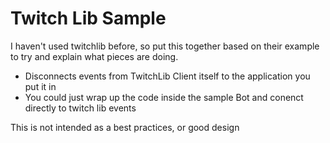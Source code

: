 # Twitch Lib Sample

I haven't used twitchlib before, so put this together based on their example to try and explain what pieces are doing. 

- Disconnects events from TwitchLib Client itself to the application you put it in
- You could just wrap up the code inside the sample Bot and conenct directly to twitch lib events 

This is not intended as a best practices, or good design
